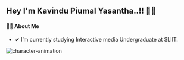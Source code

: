 ## Hey I'm Kavindu Piumal Yasantha..!! 👋😍

#### 🙋‍♂️ About Me

* ✔  I’m currently studying Interactive media Undergraduate at SLIIT.






![character-animation](https://user-images.githubusercontent.com/88796808/171914658-46a483fc-8067-4723-94cb-650cdb6ca43e.gif)


